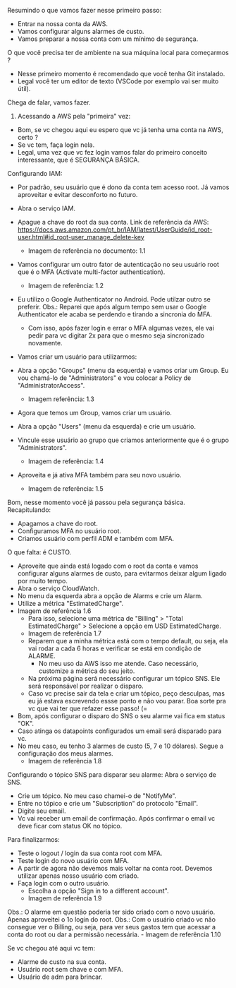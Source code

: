 Resumindo o que vamos fazer nesse primeiro passo:
- Entrar na nossa conta da AWS.
- Vamos configurar alguns alarmes de custo.
- Vamos preparar a nossa conta com um mínimo de segurança.

O que você precisa ter de ambiente na sua máquina local para começarmos ?
- Nesse primeiro momento é recomendado que você tenha Git instalado.
- Legal você ter um editor de texto (VSCode por exemplo vai ser muito útil).

Chega de falar, vamos fazer.

1) Acessando a AWS pela "primeira" vez:
- Bom, se vc chegou aqui eu espero que vc já tenha uma conta na AWS, certo ?
- Se vc tem, faça login nela.
- Legal, uma vez que vc fez login vamos falar do primeiro conceito interessante, que é SEGURANÇA BÁSICA.


Configurando IAM:
- Por padrão, seu usuário que é dono da conta tem acesso root. Já vamos aproveitar e evitar desconforto no futuro.
- Abra o serviço IAM.
- Apague a chave do root da sua conta.
	Link de referência da AWS: https://docs.aws.amazon.com/pt_br/IAM/latest/UserGuide/id_root-user.html#id_root-user_manage_delete-key
	- Imagem de referência no documento: 1.1

- Vamos configurar um outro fator de autenticação no seu usuário root que é o MFA (Activate multi-factor authentication). 
	- Imagem de referência: 1.2
- Eu utilizo o Google Authenticator no Android. Pode utilzar outro se preferir.
	Obs.: Reparei que após algum tempo sem usar o Google Authenticator ele acaba se perdendo e tirando a sincronia do MFA.
	- Com isso, após fazer login e errar o MFA algumas vezes, ele vai pedir para vc digitar 2x para que o mesmo seja sincronizado novamente.


- Vamos criar um usuário para utilizarmos:
- Abra a opção "Groups" (menu da esquerda) e vamos criar um Group. Eu vou chamá-lo de "Administrators" e vou colocar a Policy de "AdministratorAccess".
	- Imagem referência: 1.3
- Agora que temos um Group, vamos criar um usuário. 
- Abra a opção "Users" (menu da esquerda) e crie um usuário. 
- Vincule esse usuário ao grupo que criamos anteriormente que é o grupo "Administrators".
	- Imagem de referência: 1.4
- Aproveita e já ativa MFA também para seu novo usuário.
	- Imagem de referência: 1.5

Bom, nesse momento você já passou pela segurança básica. Recapitulando:
- Apagamos a chave do root.
- Configuramos MFA no usuário root.
- Criamos usuário com perfil ADM e também com MFA.

O que falta: é CUSTO.
- Aproveite que ainda está logado com o root da conta e vamos configurar alguns alarmes de custo, para evitarmos deixar algum ligado por muito tempo.
- Abra o serviço CloudWatch.
- No menu da esquerda abra a opção de Alarms e crie um Alarm.
- Utilize a métrica "EstimatedCharge".
- Imagem de referência 1.6
	- Para isso, selecione uma métrica de "Billing" > "Total EstimatedCharge" > Selecione a opção em USD EstimatedCharge.
	- Imagem de referência 1.7
	- Reparem que a minha métrica está com o tempo default, ou seja, ela vai rodar a cada 6 horas e verificar se está em condição de ALARME.
		- No meu uso da AWS isso me atende. Caso necessário, customize a métrica do seu jeito.
	- Na próxima página será necessário configurar um tópico SNS. Ele será responsável por realizar o disparo.
	- Caso vc precise sair da tela e criar um tópico, peço desculpas, mas eu já estava escrevendo essse ponto e não vou parar. Boa sorte pra vc que vai ter que refazer esse passo! (=
- Bom, após configurar o disparo do SNS o seu alarme vai fica em status "OK".
- Caso atinga os datapoints configurados um email será disparado para vc.
- No meu caso, eu tenho 3 alarmes de custo (5, 7 e 10 dólares). Segue a configuração dos meus alarmes.
	- Imagem de referência 1.8

Configurando o tópico SNS para disparar seu alarme:
Abra o serviço de SNS.
- Crie um tópico. No meu caso chamei-o de "NotifyMe".
- Entre no tópico e crie um "Subscription" do protocolo "Email".
- Digite seu email.
- Vc vai receber um email de confirmação. Após confirmar o email vc deve ficar com status OK no tópico.

Para finalizarmos:
- Teste o logout / login da sua conta root com MFA.
- Teste login do novo usuário com MFA.
- A partir de agora não devemos mais voltar na conta root. Devemos utilizar apenas nosso usuário com criado.
- Faça login com o outro usuário.
	- Escolha a opção "Sign in to a different account".
	- Imagem de referência 1.9

Obs.: O alarme em questão poderia ter sido criado com o novo usuário. Apenas aproveitei o 1o login do root.
Obs.: Com o usuário criado vc não consegue ver o Billing, ou seja, para ver seus gastos tem que acessar a conta do root ou dar a permissão necessária.
	- Imagem de referência 1.10

Se vc chegou até aqui vc tem:
- Alarme de custo na sua conta.
- Usuário root sem chave e com MFA.
- Usuário de adm para brincar.